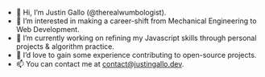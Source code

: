 - 👋 Hi, I’m Justin Gallo (@therealwumbologist).
- 👀 I’m interested in making a career-shift from Mechanical Engineering to Web Development. 
- 🌱 I’m currently working on refining my Javascript skills through personal projects & algorithm practice. 
- 💞️ I’d love to gain some experience contributing to open-source projects. 
- 📫 You can contact me at contact@justingallo.dev.

<!---
justin-gallo/justin-gallo is a ✨ special ✨ repository because its `README.md` (this file) appears on your GitHub profile.
You can click the Preview link to take a look at your changes.
--->
